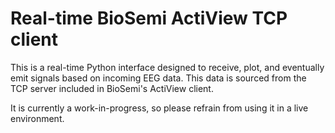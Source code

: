 # Real-time BioSemi ActiView TCP client
This is a real-time Python interface designed to receive, plot, and eventually emit signals based on incoming EEG data. This data is sourced from the TCP server included in BioSemi's ActiView client.

It is currently a work-in-progress, so please refrain from using it in a live environment.